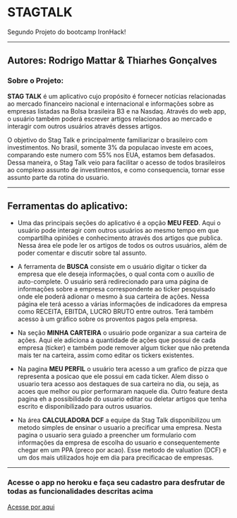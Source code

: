 # STAGTALK

Segundo Projeto do bootcamp IronHack!

---

## Autores: Rodrigo Mattar & Thiarhes Gonçalves

### Sobre o Projeto:

**STAG TALK** é um aplicativo cujo propósito é fornecer notícias relacionadas ao mercado financeiro nacional e internacional e informações sobre as empresas listadas na Bolsa brasileira B3 e na Nasdaq. Através do web app, o usuário também poderá escrever artigos relacionados ao mercado e interagir com outros usuários através desses artigos.  

O objetivo do Stag Talk e principalmente familiarizar o brasileiro com investimentos. No brasil, somente 3% da populacao investe em acoes, comparando este numero com 55% nos EUA, estamos bem defasados. Dessa maneira, o Stag Talk veio para facilitar o acesso de todos brasileiros ao complexo assunto de investimentos, e como consequencia, tornar esse assunto parte da rotina do usuario.

---

## Ferramentas do aplicativo:

- Uma das principais seções do aplicativo é a opção **MEU FEED**. Aqui o usuário pode interagir com outros usuários ao mesmo tempo em que compartilha opiniões e conhecimento através dos artigos que publica. Nessa área ele pode ler os artigos de todos os outros usuários, além de poder comentar e discutir sobre tal assunto.

- A ferramenta de **BUSCA** consiste em o usuário digitar o ticker da empresa que ele deseja informações, o qual conta com o auxílio de auto-complete. O usuário será redirecionado para uma página de informações sobre a empresa correspondente ao ticker pesquisado onde ele poderá adionar o mesmo à sua carteira de ações. Nessa página ele terá acesso a várias informações de indicadores da empresa como RECEITA, EBITDA, LUCRO BRUTO entre outros. Terá também acesso à um gráfico sobre os proventos pagos pela empresa.

- Na seção **MINHA CARTEIRA**  o usuário pode organizar a sua carteira de ações. Aqui ele adiciona a quantidade de ações que possui de cada empresa (ticker) e também pode remover algum ticker que não pretenda mais ter na carteira, assim como editar os tickers existentes. 

- Na pagina **MEU PERFIL** o usuário tera acesso a um grafico de pizza que representa a posicao que ele possui em cada ticker. Alem disso o usuario tera acesso aos destaques de sua carteira no dia, ou seja, as acoes que melhor ou pior performaram naquele dia. Outro feature desta pagina eh a possibilidade do usuario editar ou deletar artigos que tenha escrito e disponibilizado para outros usuarios. 

- Na área **CALCULADORA DCF** a equipe da Stag Talk disponibilizou um metodo simples de ensinar o usuario a precificar uma empresa. Nesta pagina o usuario sera guiado a preencher um formulario com informações da empresa de escolha do usuario e consequentemente chegar em um PPA (preco por acao). Esse metodo de valuation (DCF) e um dos mais utilizados hoje em dia para precificacao de empresas. 

---

### Acesse o app no heroku e faça seu cadastro para desfrutar de todas as funcionalidades descritas acima

[Acesse por aqui](https://stag-iron-m2.herokuapp.com/)


